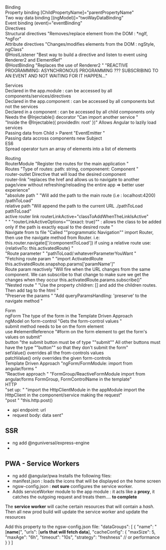 Binding																									
Property binding	[ChildPropertyName]="parentPropertyName"																								
Two way data binding	[(ngModel)]="twoWayDataBinding"																								
Event binding	(event)="eventBinding"																								
Directives																									
Structural directives	"Removes/replace element from the DOM :
*ngIf, *ngFor"																								
Attribute directives	"Changes/modifies elements from the DOM : 
ngStyle, ngClass"																								
@HostListener	"Best way to build a directive and listen to event
using Renderer2 and ElementRef"																								
@HostBinding	"Replaces the use of Renderer2
"						"REACTIVE PROGRAMMING:
ASYNCHRONOUS PROGRAMMING ???
SUBSCRIBING TO AN EVENT AND NOT WAITING FOR IT HAPPEN..."																		
																									
Services																									
Declared in the app.module : 	can be accessed by all components/services/directives																								
Declared in the app.component : 	can be accessed by all components but not the services																								
Declared in a component : 	can be accessed by all child components only																								
Needs the @Injectable() decorator	"Can import another service
"																								
"Inside the @Injectable({
    providedIn: root'
})"	Allows Angular to lazily load services																								
Passing data from Child > Parent	"EventEmitter
"																								
Passing data accross components	new Subject																								
ES6																									
Spread operator	turn an array of elements into a list of elements																								
																									
																									
Routing																									
RouterModule	"Register the routes for the main application
"																								
Routes	"Type of routes: path: string, componenent: Component
"																								
router-outlet	Directive that will load the desired component																								
router-link	"replaces the href and allows us to navigate to another 
page/view without refreshing/reloading the entire app
=> better user experience"																								
"absolute path
"	"Will add the path to the main route (i.e : localhost:4200)
/pathToLoad"																								
relative path	"Will append the path to the current URL
./pathToLoad
pathToLoad"																								
active router link	routerLinkActive="classToAddWhenTheLinkIsActive"																								
"
"	"routerLinkActiveOptions=""{exact: true}"" : allows the 
class to be added only if the path is exactly equal to 
the desired route
"																								
Navigate from ts file	"Called ""programmatic Navigation""
import Router, then use the navigate method from 
Router.
i.e: this.router.navigate(['/componentToLoad'])
if using a relative route use: 
{relativeTo: this.activatedRoute}
"																								
"Route parameter
"	"pathToLoad/:whateverParameterYouWant
"	
"Fetching route param
"	"import ActivatedRoute
this.activatedRoute.snapshop.params['paramName']"																								
Route param reactively	"Will fire when the URL changes from the same 
component. We can subscribe to that change 
to make sure we get the changes when they
occur
this.activatedRoute.params.subscribe()"																								
"Nested route
"	"Use the property children: [] and add the children 
routes.
Then add <router-outlet> tag to the html
"																								
"Preserve the params
"	"Add queryParamsHandling: 'preserve' to the navigate 
method
 "																								
																									
Form																									
ngForm	The type of the form in the Template Driven Approach																								
ngModel on form-control	"Gets the form-control values
"																								
submit method 	needs to be on the form element																								
use #elementReference	"#form on the form element to get the form's values 
on submit"																								
button 	"the submit button must be of type ""submit""
All other buttons must have the type ""button"" 
so that they don't submit the form"																								
setValue()	overrides all the from-controls values																								
patchValue()	only overrides the given form-controls																								
Template Driven Approach	"ngForm/FormModule:
import from angular/forms "																								
"Reactive approach 
"	"FormGroup/ReactiveFormModule import from 
angular/forms 
FormGroup, FormControlName in the template"																								
HTTP																									
"set up: 
"	"import the HttpClientModule in the appModule
import the HttpClient in the component/service making 
the request"																								
"post
"	"this.http.post()
- api endpoint: url
- request body: data sent"	 																							
																								

## SSR

- ng add @nguniversal/express-engine
- 

## PWA - Service Workers

- ng add @angular/pwa
Installs the following files:
- manifest.json : loads the icons that will be displayed on the home screen
- ngsw-config.json : **not sure** configures the service worker.
- Adds serviceWorker module to the app module : it acts like a **proxy**, it catches the outgoing request and treats them.... **to complete**

The **service worker** will cache certain resources that will contain a *hash*. Then all new prod build will update the service worker and update the resources

Add this property to the ngsw-config.json file:
  "dataGroups": [
    {
      "name": "[**name**]",
      "urls": [**urls that will fetch data**],
      "cacheConfig": {
        "maxSize": 5,
        "maxAge": "6h",
        "timeout": "10s",
        "strategy": "freshness" // or performance
      }
    }
  ]